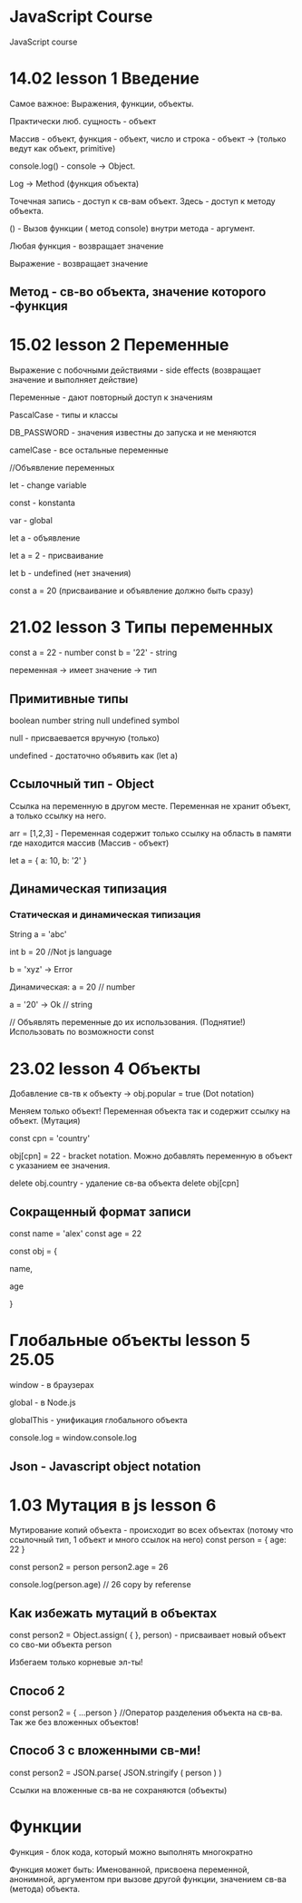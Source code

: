 # JavaScript Course

JavaScript course

# 14.02 lesson 1 Введение

Самое важное: Выражения, функции, объекты.

Практически люб. сущность - объект

Массив - объект, функция - объект, число и строка - объект → (только ведут как объект, primitive)

console.log() - console → Object.

Log → Method (функция объекта)

Точечная запись - доступ к св-вам объект. Здесь - доступ к методу объекта.

() - Вызов функции ( метод console) внутри метода - аргумент.

Любая функция - возвращает значение

Выражение - возвращает значение

## Метод - св-во объекта, значение которого -функция

# 15.02 lesson 2 Переменные

Выражение с побочными действиями - side effects (возвращает значение и выполняет действие)

Переменные - дают повторный доступ к значениям

PascalCase - типы и классы

DB_PASSWORD - значения известны до запуска и не меняются

camelCase - все остальные переменные

//Объявление переменных

let - change variable

const - konstanta

var - global

let a - объявление

let a = 2 - присваивание

let b - undefined (нет значения)

const a = 20 (присваивание и объявление должно быть сразу)

# 21.02 lesson 3 Типы переменных

const a = 22 - number
const b = '22' - string

переменная -> имеет значение -> тип

## Примитивные типы

boolean
number string null undefined symbol

null - присваевается вручную (только)

undefined - достаточно объявить как (let a)

## Ссылочный тип - Object

Ссылка на переменную в другом месте. Переменная не хранит объект, а только ссылку на него.

arr = [1,2,3] - Переменная содержит только ссылку на область в памяти где находится массив (Массив - объект)

let a = {
a: 10,
b: '2'
}

## Динамическая типизация

### Cтатическая и динамическая типизация

String a = 'abc'

int b = 20 //Not js language

b = 'xyz' -> Error

Динамическая: a = 20 // number

a = '20' -> Ok // string

// Объявлять переменные до их использования. (Поднятие!) Использовать по возможности const

# 23.02 lesson 4 Объекты

Добавление св-тв к объекту -> obj.popular = true (Dot notation)

Меняем только объект! Переменная объекта так и содержит ссылку на объект. (Мутация)

const cpn = 'country'

obj[cpn] = 22 - bracket notation. Можно добавлять переменную в объект с указанием ее значения.

delete obj.country - удаление св-ва объекта
delete obj[cpn]

## Сокращенный формат записи

const name = 'alex'
const age = 22

const obj = {

name,

age

}

# Глобальные объекты lesson 5 25.05

window - в браузерах

global - в Node.js

globalThis - унификация глобального объекта

console.log = window.console.log

## Json - Javascript object notation

# 1.03 Мутация в js lesson 6

Мутирование копий объекта - происходит во всех объектах (потому что ссылочный тип, 1 объект и много ссылок на него)
const person = {
age: 22
}

const person2 = person
person2.age = 26

console.log(person.age) // 26
copy by referense

## Как избежать мутаций в объектах

сonst person2 = Object.assign( { }, person) - присваивает новый объект со сво-ми объекта person

Избегаем только корневые эл-ты!

## Способ 2

сonst person2 = { ...person } //Оператор разделения объекта на св-ва. Так же без вложенных объектов!

## Способ 3 c вложенными св-ми!

сonst person2 = JSON.parse( JSON.stringify ( person ) )

Ссылки на вложенные св-ва не сохраняются (объекты)

# Функции

Функция - блок кода, который можно выполнять многократно

Функция может быть: Именованной, присвоена переменной, анонимной, аргументом при вызове другой функции, значением св-ва (метода) объекта.
